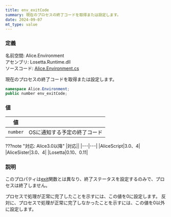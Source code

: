 ```yaml
---
title: env_exitCode
summary: 現在のプロセスの終了コードを取得または設定します。
date: 2024-09-07
mt_type: value
---
```

### 定義
名前空間: Alice.Environment<br/>
アセンブリ: Losetta.Runtime.dll<br/>
ソースコード: [Alice.Environment.cs](https://github.com/WSOFT-Project/Losetta/blob/master/Losetta.Runtime/Alice.Environment.cs)


現在のプロセスの終了コードを取得または設定します。

```cs title="AliceScript"
namespace Alice.Environment;
public number env_exitCode;
```

### 値
|値| |
|-|-|
|`number`|OSに通知する予定の終了コード|

???note "対応: Alice3.0以降"
    |対応||
    |---|---|
    |AliceScript|3.0、4|
    |AliceSister|3.0、4|
    |Losetta|0.10、0.11|

### 説明
このプロパティは[exit](../exit.md)関数とは異なり、終了ステータスを設定するのみで、プロセスは終了しません。

プロセスで処理が正常に完了したことを示すには、この値を0に設定します。
反対に、プロセスで処理が正常に完了しなかったことを示すには、この値を0以外に設定します。

